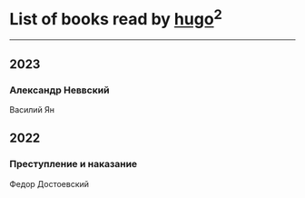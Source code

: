 # List of books read by [hugo](https://plus.google.com/u/0/105063533945004840111/)<sup>2</sup>
---

## 2023

### Александр Неввский
Василий Ян



## 2022

### Преступление и наказание
Федор Достоевский



